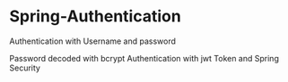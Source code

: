 # Spring-Authentication
Authentication with Username and password

Password decoded with bcrypt
Authentication with jwt Token and Spring Security

